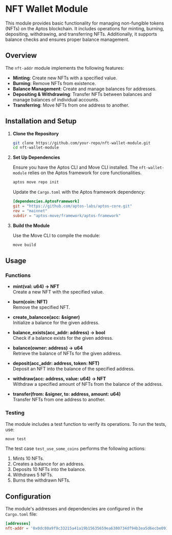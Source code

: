 # NFT Wallet Module

This module provides basic functionality for managing non-fungible tokens (NFTs) on the Aptos blockchain. It includes operations for minting, burning, depositing, withdrawing, and transferring NFTs. Additionally, it supports balance checks and ensures proper balance management.

## Overview

The `nft-addr` module implements the following features:

- **Minting**: Create new NFTs with a specified value.
- **Burning**: Remove NFTs from existence.
- **Balance Management**: Create and manage balances for addresses.
- **Depositing & Withdrawing**: Transfer NFTs between balances and manage balances of individual accounts.
- **Transferring**: Move NFTs from one address to another.

## Installation and Setup

1. **Clone the Repository**

   ```bash
   git clone https://github.com/your-repo/nft-wallet-module.git
   cd nft-wallet-module
   ```

2. **Set Up Dependencies**

   Ensure you have the Aptos CLI and Move CLI installed. The `nft-wallet-module` relies on the Aptos framework for core functionalities.

   ```bash
   aptos move repo init
   ```

   Update the `Cargo.toml` with the Aptos framework dependency:

   ```toml
   [dependencies.AptosFramework]
   git = "https://github.com/aptos-labs/aptos-core.git"
   rev = "mainnet"
   subdir = "aptos-move/framework/aptos-framework"
   ```

3. **Build the Module**

   Use the Move CLI to compile the module:

   ```bash
   move build
   ```

## Usage

### Functions

- **mint(val: u64) -> NFT**  
  Create a new NFT with the specified value.

- **burn(coin: NFT)**  
  Remove the specified NFT.

- **create_balancce(acc: &signer)**  
  Initialize a balance for the given address.

- **balance_exists(acc_addr: address) -> bool**  
  Check if a balance exists for the given address.

- **balance(owner: address) -> u64**  
  Retrieve the balance of NFTs for the given address.

- **deposit(acc_addr: address, token: NFT)**  
  Deposit an NFT into the balance of the specified address.

- **withdraw(acc: address, value: u64) -> NFT**  
  Withdraw a specified amount of NFTs from the balance of the address.

- **transfer(from: &signer, to: address, amount: u64)**  
  Transfer NFTs from one address to another.

### Testing

The module includes a test function to verify its operations. To run the tests, use:

```bash
move test
```

The test case `test_use_some_coins` performs the following actions:

1. Mints 10 NFTs.
2. Creates a balance for an address.
3. Deposits 10 NFTs into the balance.
4. Withdraws 5 NFTs.
5. Burns the withdrawn NFTs.


## Configuration

The module's addresses and dependencies are configured in the `Cargo.toml` file:

```toml
[addresses]
nft-addr = '0x0dc80a9f9c33215a41a19b15635659ea6380734df94b3ea5d6ecbe0910fc2cc8'
```


